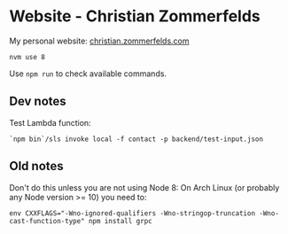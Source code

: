 # Website - Christian Zommerfelds
My personal website: [christian.zommerfelds.com](http://christian.zommerfelds.com)

```
nvm use 8
```

Use `npm run` to check available commands.

## Dev notes

Test Lambda function:
```
`npm bin`/sls invoke local -f contact -p backend/test-input.json
```


## Old notes

Don't do this unless you are not using Node 8: On Arch Linux (or probably any Node version >= 10) you need to:
```
env CXXFLAGS="-Wno-ignored-qualifiers -Wno-stringop-truncation -Wno-cast-function-type" npm install grpc
```
